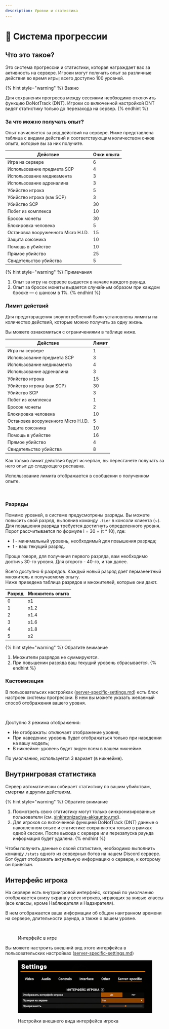 ```yaml
---
description: Уровни и статистика
---
```


# 🎪 Система прогрессии

## Что это такое?

Это система прогрессии и статистики, которая награждает вас за активность на сервере. Игроки могут получать опыт за различные действия во время игры; всего доступно 100 уровней.

{% hint style="warning" %}
Важно

Для сохранения прогресса между сессиями необходимо отключить функцию DoNotTrack (DNT). Игроки со включенной настройкой DNT видят статистику только до перезахода на сервер.
{% endhint %}

### За что можно получать опыт?

Опыт начисляется за ряд действий на сервере. Ниже представлена таблица с видами действий и соответствующим количеством очков опыта, которые вы за них получите.

| Действие                            | Очки опыта |
| ----------------------------------- | ---------- |
| Игра на сервере                     | 6          |
| Использование предмета SCP          | 4          |
| Использование медикамента           | 3          |
| Использование адреналина            | 3          |
| Убийство игрока                     | 5          |
| Убийство игрока (как SCP)           | 3          |
| Убийство SCP                        | 30         |
| Побег из комплекса                  | 10         |
| Бросок монеты                       | 30         |
| Блокировка человека                 | 5          |
| Остановка вооруженного Micro H.I.D. | 15         |
| Защита союзника                     | 10         |
| Помощь в убийстве                   | 10         |
| Прямое убийство                     | 25         |
| Свидетельство убийства              | 5          |

{% hint style="warning" %}
Примечания

1. Опыт за игру на сервере выдается в начале каждого раунда.
2. Опыт за бросок монеты выдается случайным образом при каждом броске — с шансом в 1%.
{% endhint %}

### Лимит действий

Для предотвращения злоупотреблений были установлены лимиты на количество действий, которые можно получить за одну жизнь.

Вы можете ознакомиться с ограничениями в таблице ниже.

| Действие                            | Лимит |
| ----------------------------------- | ----- |
| Игра на сервере                     | 1     |
| Использование предмета SCP          | 3     |
| Использование медикамента           | 4     |
| Использование адреналина            | 3     |
| Убийство игрока                     | 15    |
| Убийство игрока (как SCP)           | 30    |
| Убийство SCP                        | 3     |
| Побег из комплекса                  | 1     |
| Бросок монеты                       | 2     |
| Блокировка человека                 | 10    |
| Остановка вооруженного Micro H.I.D. | 5     |
| Защита союзника                     | 10    |
| Помощь в убийстве                   | 16    |
| Прямое убийство                     | 4     |
| Свидетельство убийства              | 8     |

Как только лимит действия будет исчерпан, вы перестанете получать за него опыт до следующего респавна.

Использование лимита отображается в сообщении о полученном опыте.

<figure><img src="../../.gitbook/assets/SCPSL_VRhzTZGSae.png" alt=""><figcaption></figcaption></figure>

### Разряды

Помимо уровней, в системе предусмотрены разряды. Вы можете повысить свой разряд, выполнив команду `.tier` в консоли клиента (\~). Для повышения разряда требуется достигнуть определенного уровня. Порог рассчитывается по формуле l = 30 + (t \* 10), где:

* l - минимальный уровень, необходимый для повышения разряда;
* t - ваш текущий разряд.

Проще говоря, для получения первого разряда, вам необходимо достичь 30-го уровня. Для второго - 40-го, и так далее.

Всего доступно 6 разрядов. Каждый новый разряд дает перманентный множитель к получаемому опыту.\
Ниже приведена таблица разрядов и множителей, которые они дают.

| Разряд | Множитель опыта |
| ------ | --------------- |
| 0      | x1              |
| 1      | x1.2            |
| 2      | x1.4            |
| 3      | x1.6            |
| 4      | x1.8            |
| 5      | x2              |

{% hint style="warning" %}
Обратите внимание

1. Множители разрядов не суммируются.
2. При повышении разряда ваш текущий уровень сбрасывается.
{% endhint %}

### Кастомизация

В пользовательсих настройках ([server-specific-settings.md](server-specific-settings.md "mention")) есть блок настроек системы прогрессии. В нем вы можете указать желаемый способ отображения вашего уровня.

<figure><img src="../../.gitbook/assets/SCPSL_iEC3Urjf21.png" alt=""><figcaption></figcaption></figure>

Доступно 3 режима отображения:

* Не отображать: отключает отображение уровня;
* При наведении: уровень будет отображаться только при наведении на вашу модель;
* В никнейме: уровень будет виден всем в вашем никнейме.

По умолчанию, используется 3 вариант (в никнейме).

## Внутриигровая статистика

Сервер автоматически собирает статистику по вашим убийствам, смертям и другим действиям.

{% hint style="warning" %}
Обратите внимание

1. Посмотреть свою статистику могут только синхронизированные пользователи (см. [sinkhronizaciya-akkauntov.md](sinkhronizaciya-akkauntov.md "mention")).
2. Для игроков со включенной функцией DoNotTrack (DNT) данные о накопленном опыте и статистике сохраняются только в рамках одной сессии. После выхода с сервера или перезапуска раунда информация будет удалена.
{% endhint %}

Чтобы получить данные о своей статистике, необходимо выполнить команду `/stats` одного из серверных ботов на нашем Discord сервере. Бот будет отображать актуальную информацию о сервере, к которому он привязан.

## Интерфейс игрока

На сервере есть внутриигровой интерфейс, который по умолчанию отображается внизу экрана у всех игроков, играющих за живые классы (все классы, кроме Наблюдателя и Надзирателя).

В нем отображается ваша информации об общем наигранном времени на сервере, длительности раунда, а также о вашем уровне.

<figure><img src="../../.gitbook/assets/image (7).png" alt=""><figcaption><p>Интерфейс в игре</p></figcaption></figure>

Вы можете настроить внешний вид этого интерфейса в пользовательских настройках ([server-specific-settings.md](server-specific-settings.md "mention"))

<figure><img src="../../.gitbook/assets/image (1) (1).png" alt=""><figcaption><p>Настройки внешнего вида интерфейса игрока</p></figcaption></figure>
